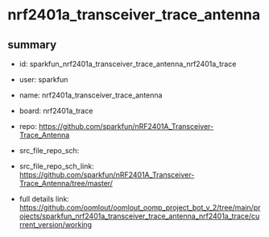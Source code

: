 # nrf2401a_transceiver_trace_antenna
 
## summary 
* id: sparkfun_nrf2401a_transceiver_trace_antenna_nrf2401a_trace
* user: sparkfun
* name: nrf2401a_transceiver_trace_antenna
* board: nrf2401a_trace
* repo: https://github.com/sparkfun/nRF2401A_Transceiver-Trace_Antenna



* src_file_repo_sch: 
* src_file_repo_sch_link: https://github.com/sparkfun/nRF2401A_Transceiver-Trace_Antenna/tree/master/
* full details link: https://github.com/oomlout/oomlout_oomp_project_bot_v_2/tree/main/projects/sparkfun_nrf2401a_transceiver_trace_antenna_nrf2401a_trace/current_version/working  







